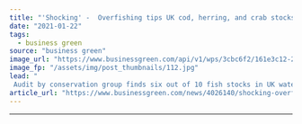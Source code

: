 ```yaml
---
title: "'Shocking' -  Overfishing tips UK cod, herring, and crab stocks into 'critical state'"
date: "2021-01-22"
tags: 
  - business green
source: "business green"
image_url: "https://www.businessgreen.com/api/v1/wps/3cbc6f2/161e3c12-2087-488d-845a-060bc9e86a37/2/fish-iStock-1098173446-185x114.jpg"
image_fp: "/assets/img/post_thumbnails/112.jpg"
lead: "
 Audit by conservation group finds six out of 10 fish stocks in UK waters are being overfished or are already in a 'critical state' ..."
article_url: "https://www.businessgreen.com/news/4026140/shocking-overfishing-tips-uk-cod-herring-crab-stocks-critical"
---
```


---
